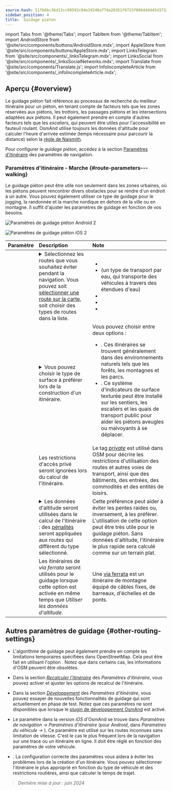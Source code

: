 ```yaml
---
source-hash: 51fb6bc36d13cc99592c04e19240af7da20351f8723f080ddd445d3732ef8b91
sidebar_position: 4
title:  Guidage piéton
---
```

import Tabs from '@theme/Tabs';
import TabItem from '@theme/TabItem';
import AndroidStore from '@site/src/components/buttons/AndroidStore.mdx';
import AppleStore from '@site/src/components/buttons/AppleStore.mdx';
import LinksTelegram from '@site/src/components/_linksTelegram.mdx';
import LinksSocial from '@site/src/components/_linksSocialNetworks.mdx';
import Translate from '@site/src/components/Translate.js';
import InfoIncompleteArticle from '@site/src/components/_infoIncompleteArticle.mdx';



## Aperçu {#overview}

Le guidage piéton fait référence au processus de recherche du meilleur itinéraire pour un piéton, en tenant compte de facteurs tels que les zones réservées aux piétons, les trottoirs, les passages piétons et les intersections adaptées aux piétons. Il peut également prendre en compte d'autres facteurs tels que les *escaliers*, qui peuvent être utiles pour l'accessibilité en fauteuil roulant. OsmAnd utilise toujours les données d'altitude pour calculer l'heure d'arrivée estimée (temps nécessaire pour parcourir la distance) selon la [règle de Naismith](https://en.wikipedia.org/wiki/Naismith%27s_rule#Scarf's_equivalence_between_distance_and_climb).

Pour configurer le *guidage piéton*, accédez à la section [Paramètres d'itinéraire](../guidance/navigation-settings#route-parameters) des paramètres de navigation.
  
### Paramètres d'itinéraire - Marche {#route-parameters---walking}

Le guidage piéton peut être utile non seulement dans les zones urbaines, où les piétons peuvent rencontrer divers obstacles pour se rendre d'un endroit à un autre. Vous pouvez également utiliser ce type de guidage pour le jogging, la randonnée et la marche nordique en dehors de la ville ou en montagne. Il suffit d'ajuster les paramètres de guidage en fonction de vos besoins.  

<Tabs groupId="operating-systems" queryString="operating-systems">

<TabItem value="android" label="Android">  

![Paramètres de guidage piéton Android 2](@site/static/img/navigation/routing/routing_pedestrian_settings_andr_2.png)

</TabItem>

<TabItem value="ios" label="iOS">

![Paramètres de guidage piéton iOS 2](@site/static/img/navigation/routing/pedestrian_routing_ios.png)

</TabItem>

</Tabs>

| Paramètre | Description | Note |
|:------------|:---------------|:---------------|
| *<Translate android="true" ids="impassable_road"/>* |  <details><summary> Sélectionnez les routes que vous souhaitez éviter pendant la navigation. Vous pouvez soit [sélectionner une route sur la carte](../../map/map-context-menu/#avoid-road), soit choisir des types de routes dans la liste.  </summary>![Éviter les routes Android](@site/static/img/navigation/routing/avoid_pedestrian_andr.png) </details>       | <ul><li> [<Translate android="true" ids="routing_attr_avoid_unpaved_name"/>](https://wiki.openstreetmap.org/wiki/Key:surface)</li><li>[<Translate android="true" ids="routing_attr_avoid_ferries_name"/>](https://wiki.openstreetmap.org/wiki/Ferries) (un type de transport par eau, qui transporte des véhicules à travers des étendues d'eau)</li><li>[<Translate android="true" ids="routing_attr_avoid_stairs_name"/>](https://wiki.openstreetmap.org/wiki/Tag:highway%3Dsteps)</li><li>[<Translate android="true" ids="routing_attr_avoid_tunnels_name"/>](https://wiki.openstreetmap.org/wiki/Key:tunnel)</li><li>[<Translate android="true" ids="routing_attr_avoid_motorway_name"/>](https://wiki.openstreetmap.org/wiki/Tag:highway%3Dmotorway)</li></ul>|
| *<Translate android="true" ids="prefer_in_routing_title"/>* | <details><summary> Vous pouvez choisir le type de surface à préférer lors de la construction d'un itinéraire. </summary> ![Altitude piéton Android](@site/static/img/navigation/routing/prefer_pedestrian_andr.png)  </details>  | Vous pouvez choisir entre deux options :<ul><li>[<Translate android="true" ids="routing_attr_prefer_hiking_routes_name"/>](https://wiki.openstreetmap.org/wiki/Hiking#Tagging_ways,_points_and_areas). Ces itinéraires se trouvent généralement dans des environnements naturels tels que les forêts, les montagnes et les parcs. </li><li>[<Translate android="true" ids="routing_attr_prefer_tactile_paving_name"/>](https://wiki.openstreetmap.org/wiki/Key:tactile_paving). Ce système d'indicateurs de surface texturée peut être installé sur les sentiers, les escaliers et les quais de transport public pour aider les piétons aveugles ou malvoyants à se déplacer. </li></ul> |
| *<Translate android="true" ids="routing_attr_allow_private_name"/>* |  Les restrictions d'accès privé seront ignorées lors du calcul de l'itinéraire.  | Le tag *[private](https://wiki.openstreetmap.org/wiki/Key:access)* est utilisé dans OSM pour décrire les restrictions d'utilisation des routes et autres voies de transport, ainsi que des bâtiments, des entrées, des commodités et des entités de loisirs.   |
|*<Translate android="true" ids="routing_attr_height_obstacles_name"/>* | <details><summary> Les données d'altitude seront utilisées dans le calcul de l'itinéraire : des [pénalités](../../../technical/osmand-file-formats/osmand-routing-xml.md#penalties-of-elevation-data) seront appliquées aux routes qui diffèrent du type sélectionné. </summary> ![Utiliser les données d'altitude Android](@site/static/img/navigation/routing/pedestrian_elevation_andr.png)  </details> | Cette préférence peut aider à éviter les pentes raides ou, inversement, à les préférer. L'utilisation de cette option peut être très utile pour le guidage piéton. Sans données d'altitude, l'itinéraire le plus rapide sera calculé comme sur un terrain plat. |
|*<Translate android="true" ids="routing_attr_allow_via_ferrata_name"/>*| Les itinéraires de *via ferrata* seront utilisés pour le guidage lorsque cette option est activée en même temps que *Utiliser les données d'altitude*.  | Une [via ferrata](https://wiki.openstreetmap.org/wiki/Tag:highway%3Dvia_ferrata) est un itinéraire de montagne équipé de câbles fixes, de barreaux, d'échelles et de ponts. |


## Autres paramètres de guidage {#other-routing-settings}

- L'algorithme de guidage peut également prendre en compte les limitations temporaires spécifiées dans OpenStreetMap. Cela peut être fait en utilisant l'option *[<Translate android="true" ids="temporary_conditional_routing"/>](../routing/osmand-routing.md#consider-temporary-limitations)*. Notez que dans certains cas, les informations d'OSM peuvent être obsolètes.  

- Dans la section [*Recalculer l'itinéraire*](../../navigation/guidance/navigation-settings.md#recalculate-route) des *Paramètres d'itinéraire*, vous pouvez activer et ajuster les options de recalcul de l'itinéraire.

- Dans la section [*Développement*](../guidance/navigation-settings.md#development-settings) des *Paramètres d'itinéraire*, vous pouvez essayer de nouvelles fonctionnalités de guidage qui sont actuellement en phase de test. Notez que ces paramètres ne sont disponibles que lorsque le [plugin de développement OsmAnd](../../plugins/development.md) est activé.

- Le paramètre *[<Translate ios="true" ids="road_speeds"/>](../guidance/navigation-settings.md#road-speeds)* dans la version *iOS* d'OsmAnd se trouve dans *Paramètres de navigation → Paramètres d'itinéraire* (pour *Android*, dans *Paramètres du véhicule → [<Translate android="true" ids="default_speed_setting_title"/>](../guidance/navigation-settings.md#default-speed--road-speeds)*). Ce paramètre est utilisé sur les routes inconnues sans limitation de vitesse. C'est le cas le plus fréquent lors de la navigation sur une trace ou un itinéraire en ligne. Il doit être réglé en fonction des paramètres de votre véhicule.

- *[<Translate ios="true" ids="vehicle_parameters"/>](../guidance/navigation-settings.md#vehicle-parameters)*. La configuration correcte des paramètres vous aidera à éviter les problèmes lors de la création d'un itinéraire. Vous pouvez sélectionner l'itinéraire le plus approprié en fonction du type de véhicule et des restrictions routières, ainsi que calculer le temps de trajet.

> *Dernière mise à jour : juin 2024*
